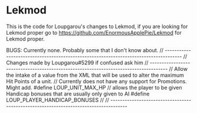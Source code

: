 # Lekmod

This is the code for Loupgarou's changes to Lekmod, if you are looking for Lekmod proper
go to https://github.com/EnormousApplePie/Lekmod for Lekmod proper.

BUGS: Currently none. Probably some that I don't know about.
// -------------------------------------------------------------------------------------
// Changes made by Loupgarou#5299 if confused ask him
// -------------------------------------------------------------------------------------
// Allow the intake of a value from the XML that will be used to alter the maximum Hit Points of a unit.
// Currently does not have any support for Promotions. Might add.
#define LOUP_UNIT_MAX_HP
// allows the player to be given Handicap bonuses that are usually only given to AI
#define LOUP_PLAYER_HANDICAP_BONUSES
// 
// -------------------------------------------------------------------------------------








